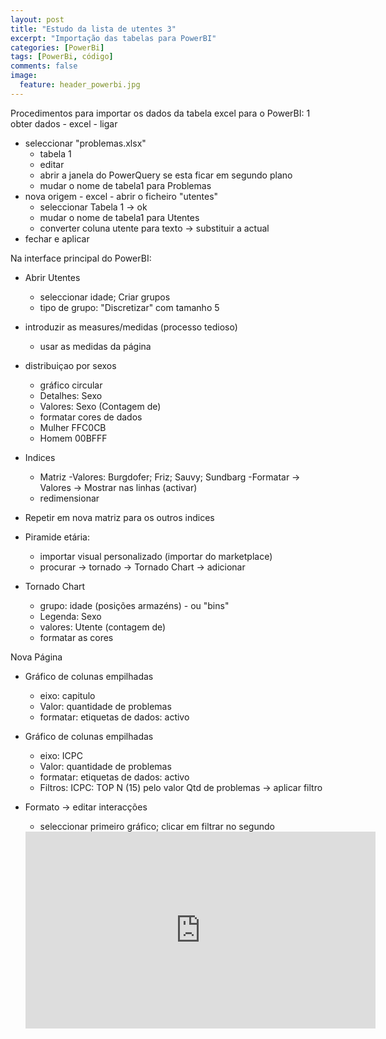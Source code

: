 ```yaml
---
layout: post
title: "Estudo da lista de utentes 3"
excerpt: "Importação das tabelas para PowerBI"
categories: [PowerBi]
tags: [PowerBi, código]
comments: false
image:
  feature: header_powerbi.jpg
---
```

Procedimentos para importar os dados da tabela excel para o PowerBI:
1 obter dados - excel - ligar
* seleccionar "problemas.xlsx"
  - tabela 1
  - editar
  - abrir a janela do PowerQuery se esta ficar em segundo plano
  - mudar o nome de tabela1 para Problemas
* nova origem - excel - abrir o ficheiro "utentes"
  - seleccionar Tabela 1 -> ok
  - mudar o nome de tabela1 para Utentes
  - converter coluna utente para texto -> substituir a actual
* fechar e aplicar

Na interface principal do PowerBI:
* Abrir Utentes
  * seleccionar idade; Criar grupos
  - tipo de grupo: "Discretizar" com tamanho 5

* introduzir as measures/medidas (processo tedioso)
  * usar as medidas da página

* distribuiçao por sexos
  - gráfico circular
  - Detalhes: Sexo
  - Valores: Sexo (Contagem de)
  - formatar cores de dados
  - Mulher FFC0CB
  - Homem 00BFFF

* Indices
  - Matriz
  -Valores: Burgdofer; Friz; Sauvy; Sundbarg
  -Formatar -> Valores -> Mostrar nas linhas (activar)
  - redimensionar

* Repetir em nova matriz para os outros indices

* Piramide etária:
  - importar visual personalizado (importar do marketplace)
  - procurar -> tornado -> Tornado Chart -> adicionar

* Tornado Chart
  - grupo: idade (posições armazéns) - ou "bins"
  - Legenda: Sexo
  - valores: Utente (contagem de)
  - formatar as cores

Nova Página
* Gráfico de colunas empilhadas
  - eixo: capitulo
  - Valor: quantidade de problemas
  - formatar: etiquetas de dados: activo

* Gráfico de colunas empilhadas
  - eixo: ICPC
  - Valor: quantidade de problemas
  - formatar: etiquetas de dados: activo
  - Filtros: ICPC: TOP N (15) pelo valor Qtd de problemas -> aplicar filtro
* Formato -> editar interacções
  - seleccionar primeiro gráfico; clicar em filtrar no segundo
  
  
  <iframe width="560" height="315" align="center" src="https://www.youtube.com/embed/VB3YgkUr10E?rel=0" frameborder="0" allow="autoplay; encrypted-media" allowfullscreen></iframe>
